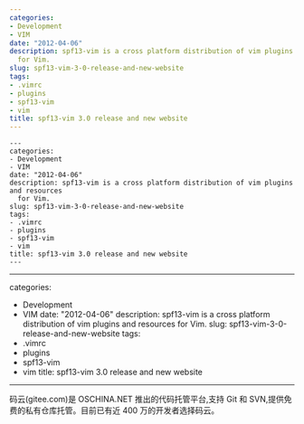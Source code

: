 ```yaml
---
categories:
- Development
- VIM
date: "2012-04-06"
description: spf13-vim is a cross platform distribution of vim plugins and resources
  for Vim.
slug: spf13-vim-3-0-release-and-new-website
tags:
- .vimrc
- plugins
- spf13-vim
- vim
title: spf13-vim 3.0 release and new website
---
```


```
---
categories:
- Development
- VIM
date: "2012-04-06"
description: spf13-vim is a cross platform distribution of vim plugins and resources
  for Vim.
slug: spf13-vim-3-0-release-and-new-website
tags:
- .vimrc
- plugins
- spf13-vim
- vim
title: spf13-vim 3.0 release and new website
---
```

---
categories:
- Development
- VIM
date: "2012-04-06"
description: spf13-vim is a cross platform distribution of vim plugins and resources
  for Vim.
slug: spf13-vim-3-0-release-and-new-website
tags:
- .vimrc
- plugins
- spf13-vim
- vim
title: spf13-vim 3.0 release and new website
---
码云(gitee.com)是 OSCHINA.NET 推出的代码托管平台,支持 Git 和 SVN,提供免费的私有仓库托管。目前已有近 400 万的开发者选择码云。
